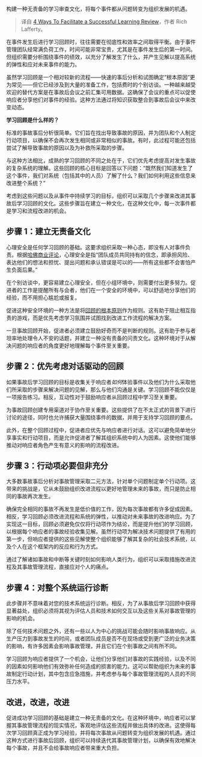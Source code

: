 
<!--
title: 促进学习回顾成功的四种方法
cover: https://cdn.thenewstack.io/media/2024/12/57327a59-meeting1-2.jpg
-->

构建一种无责备的学习审查文化，将每个事件都从问题转变为组织发展的机遇。

> 译自 [4 Ways To Facilitate a Successful Learning Review](https://thenewstack.io/4-ways-to-facilitate-a-successful-learning-review/)，作者 Rich Lafferty。

在事件发生后进行学习回顾时，往往需要在彻底性和效率之间取得平衡。由于事件管理团队经常满负荷工作，时间可能非常宝贵，尤其是在事件发生后的第一时间。但组织需要分析围绕事件的绩效，以充分了解发生了什么，并产生见解以提高系统的弹性和应对未来事件的能力。

虽然学习回顾是一个相对较新的流程——快速的事后分析和试图确定“根本原因”更为常见——但它已经涉及到大量的准备工作，包括费时的个别访谈。一种越来越受欢迎的替代方案是在事故后会议之前汇集可用数据。这确保了会议的重点可以促使响应者分享他们对事件的经验。这种方法通过将知识获取整合到事故后会议中来改变动态。

**学习回顾是什么样的？**

标准的事故事后分析很简单。它们旨在找出导致事故的原因，并为团队和个人制定行动项目，以确保不会再次发生相同或非常相似的事故。有时，此过程可能还包括尝试了解导致事故的原因以及为补救所采取的步骤。

与这种方法相比，成熟的学习回顾的不同之处在于，它们优先考虑提高对发生事故的复杂系统的理解。这些回顾的核心目标是回答以下问题：“既然我们知道发生了这个事件，我们对系统（包括其中的人员）了解了什么？我们如何利用这些信息来改进整个系统？”

考虑到这些问题以及从事件中持续学习的目标，组织可以采取几个步骤来改进其事故后学习回顾的文化。这些步骤旨在建立一种文化，在这种文化中，每一次事件都是学习和流程改进的机会。

## 步骤 1：建立无责备文化

心理安全是任何学习回顾的基础。这要求组织采取一种心态，即没有人对事件负责。根据[哈佛商业评论](https://hbr.org/2023/02/what-is-psychological-safety)，心理安全是指“团队成员共同持有的信念，即承担风险、表达他们的想法和担忧、提出问题和承认错误是可以的——所有这些都不会害怕产生负面后果。”

在个别访谈中，更容易建立心理安全，但在小组环境中，则需要付出更多努力。促进者的工作是提醒所有与会者，他们在一个安全的环境中，可以舒适地分享他们的经验，而不用担心尴尬或报复。

促进这种安全环境的一种方法是将[回顾的根本原则](https://retrospectivewiki.org/index.php?title=The_Prime_Directive)作为规则。这有助于阻止相互指责的游戏，而是优先考虑学习氛围并试图找到改进工作流程的解决方案。

一旦事故回顾开始，促进者必须建立鼓励好奇而不是判断的规则。这有助于参与者坦率地处理令人不安的话题，并建立一种没有责备的问责文化。这种环境对于从解决问题的响应者的角度更好地理解每个事件至关重要。

## 步骤 2：优先考虑对话驱动的回顾

如果事故后学习回顾的目标是收集关于响应者*如何*体验事件以及他们为什么采取他们所采取的步骤来解决问题的见解，那么与他们沟通是关键。学习回顾不能仅仅是一项报告练习。相反，互动性对于鼓励响应者从回顾过程中学习至关重要。

为事故回顾创建专用渠道对于协作至关重要。这些提供了在不太正式的背景下进行讨论的途径，同时也允许捕获大量围绕事件的数据，并用于支持学习回顾的要点。

此外，在整个回顾过程中，促进者应优先与响应者进行对话。这可以避免简单地分享事实和行动项目，而是允许促进者了解其组织系统中的人为因素。这使他们能够推动对响应者角色产生有意义的影响的流程改进。

## 步骤 3：行动项必要但非充分

大多数事故事后分析对事故管理采取二元方法，针对单个问题制定单个行动项。这带来的挑战是，它从未鼓励组织改进流程以更好地管理未来的事故，而只是防止相同的事故再次发生。

确保完全相同的事故不再发生是低价值的工作，因为每次事故都有许多促成因素。相反，学习回顾必须改进流程和系统的弹性，以推动对未来事故的改进响应。为了实现这一目标，回顾必须避免仅仅将行动项作为结论，而是提升他们的学习回顾，以根据每个响应者的事故经验收集见解。虽然行动项为解决技术问题提供了有用的第一步，但响应者提供的这些见解使整个组织能够了解其复杂的社会技术系统，以及个人在这个框架内的反应和行为方式。

通过了解诸如事故和中断等关键时刻如何影响人类行为，组织可以采取措施改进流程及其事故管理流程，直接应对个人的痛点。

## 步骤 4：对整个系统运行诊断

此步骤并不意味着对您的技术系统运行诊断。相反，为了从事故后学习回顾中获得显著益处，组织必须将其视为评估人员和技术如何交互以及这些关系对事故管理的影响的机会。

除了任何技术问题之外，还有一些以人为中心的挑战可能会随时影响事故响应。从生产压力到事故发生的时间，或者团队成员是否不在现场或受到更广泛的业务决策的影响，有许多因素会影响事故管理，并且它们在个别事故之间有所不同。

学习回顾为响应者提供了一个机会，让他们分享他们对事故的实践经验，以及不同的因素如何影响他们有效弥补任何造成的损害的能力。这可以帮助组织为未来的事故制定行动计划，其中包含应急措施，并考虑参与每个事故管理流程的人员的不同压力水平。

## 改进，改进，改进

促进成功学习回顾的基础是建立一种无责备的文化。在这种环境中，响应者可以掌握其事故管理流程的现实情况，客观地评估这些流程并做出具体的改进。这使得每次学习回顾真正成为学习经验，并将每次事故从问题转变为组织发展的机遇。通过这种方式进行事故后回顾，组织可以持续迭代其事故管理计划，以确保有效地解决每个事故，并且不会给事故响应者带来重大负担。
